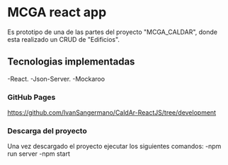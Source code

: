 # MCGA react app

Es prototipo de una de las partes del proyecto "MCGA_CALDAR", donde esta realizado un CRUD de "Edificios".

## Tecnologias implementadas

-React.
-Json-Server.
-Mockaroo

### GitHub Pages

https://github.com/IvanSangermano/CaldAr-ReactJS/tree/development

### Descarga del proyecto

Una vez descargado el proyecto ejecutar los siguientes comandos:
-npm run server
-npm start
